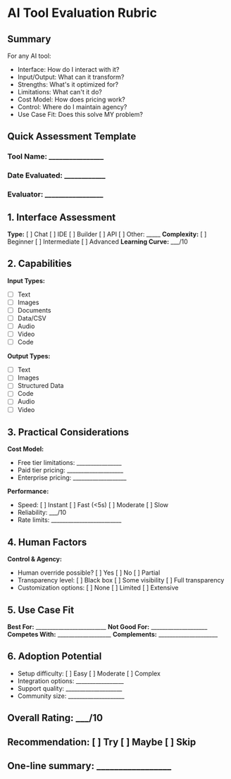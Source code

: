 # AI Tool Evaluation Rubric

## Summary 
For any AI tool:
- Interface: How do I interact with it?
- Input/Output: What can it transform?
- Strengths: What's it optimized for?
- Limitations: What can't it do?
- Cost Model: How does pricing work?
- Control: Where do I maintain agency?
- Use Case Fit: Does this solve MY problem?

## Quick Assessment Template

### Tool Name: ________________
### Date Evaluated: ____________
### Evaluator: _________________

## 1. Interface Assessment
**Type:** [ ] Chat [ ] IDE [ ] Builder [ ] API [ ] Other: _____
**Complexity:** [ ] Beginner [ ] Intermediate [ ] Advanced
**Learning Curve:** ___/10

## 2. Capabilities
**Input Types:**
- [ ] Text
- [ ] Images
- [ ] Documents
- [ ] Data/CSV
- [ ] Audio
- [ ] Video
- [ ] Code

**Output Types:**
- [ ] Text
- [ ] Images
- [ ] Structured Data
- [ ] Code
- [ ] Audio
- [ ] Video

## 3. Practical Considerations
**Cost Model:**
- Free tier limitations: ________________
- Paid tier pricing: ____________________
- Enterprise pricing: ___________________

**Performance:**
- Speed: [ ] Instant [ ] Fast (<5s) [ ] Moderate [ ] Slow
- Reliability: ___/10
- Rate limits: _________________________

## 4. Human Factors
**Control & Agency:**
- Human override possible? [ ] Yes [ ] No [ ] Partial
- Transparency level: [ ] Black box [ ] Some visibility [ ] Full transparency
- Customization options: [ ] None [ ] Limited [ ] Extensive

## 5. Use Case Fit
**Best For:** _________________________
**Not Good For:** ____________________
**Competes With:** ___________________
**Complements:** _____________________

## 6. Adoption Potential
- Setup difficulty: [ ] Easy [ ] Moderate [ ] Complex
- Integration options: _________________
- Support quality: ____________________
- Community size: ____________________

## Overall Rating: ___/10
## Recommendation: [ ] Try [ ] Maybe [ ] Skip
## One-line summary: _________________
